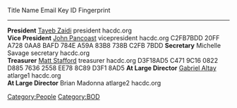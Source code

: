   Title                   Name                                        Email                     Key ID     Fingerprint
  ----------------------- ------------------------------------------- ------------------------- ---------- ---------------------------------------------------
  **President**           [Tayeb Zaidi](User:Tark)         president hacdc.org                  
  **Vice President**      [John Pancoast](John_Pancoast)   vicepresident hacdc.org   C2FB7BDD   20FF A728 0AA8 BAFD 784E A59A 83B8 738B C2FB 7BDD
  **Secretary**           Michelle Savage                             secretary hacdc.org                  
  **Treasurer**           [Matt Stafford](Matt_Stafford)   treasurer hacdc.org       D3F18AD5   C471 9C16 0822 D885 7636 2558 EE78 8C89 D3F1 8AD5
  **At Large Director**   [Gabriel Altay](User:Galtay)     atlarge1 hacdc.org                   
  **At Large Director**   Brian Madonna                               atlarge2 hacdc.org                   
                                                                                                           

[Category:People](Category:People)
[Category:BOD](Category:BOD)
